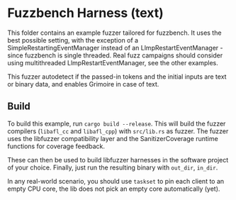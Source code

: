 # Fuzzbench Harness (text)

This folder contains an example fuzzer tailored for fuzzbench.
It uses the best possible setting, with the exception of a SimpleRestartingEventManager instead of an LlmpRestartEventManager - since fuzzbench is single threaded.
Real fuzz campaigns should consider using multithreaded LlmpRestartEventManager, see the other examples.

This fuzzer autodetect if the passed-in tokens and the initial inputs are text or binary data, and enables Grimoire in case of text.

## Build

To build this example, run `cargo build --release`.
This will build the fuzzer compilers (`libafl_cc` and `libafl_cpp`) with `src/lib.rs` as fuzzer.
The fuzzer uses the libfuzzer compatibility layer and the SanitizerCoverage runtime functions for coverage feedback.

These can then be used to build libfuzzer harnesses in the software project of your choice.
Finally, just run the resulting binary with `out_dir`, `in_dir`.

In any real-world scenario, you should use `taskset` to pin each client to an empty CPU core, the lib does not pick an empty core automatically (yet).

